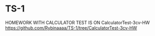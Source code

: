 # TS-1

HOMEWORK WITH CALCULATOR TEST IS ON CalculatorTest-3cv-HW
https://github.com/Rybinaaaa/TS-1/tree/CalculatorTest-3cv-HW
